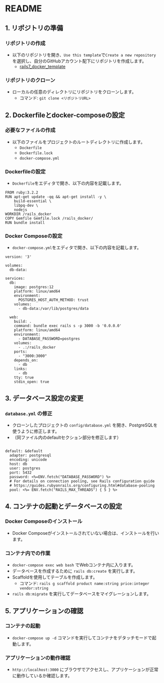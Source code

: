 # README

## 1. リポジトリの準備

### リポジトリの作成
- 以下のリポジトリを開き、`Use this template`で`Create a new repository`を選択し、自分のGitHubアカウント配下にリポジトリを作成します。
  - [rails7_docker_template](https://github.com/ihatov08/rails7_docker_template)

### リポジトリのクローン
- ローカルの任意のディレクトリにリポジトリをクローンします。
  - コマンド: `git clone <リポジトリURL>`

## 2. Dockerfileとdocker-composeの設定

### 必要なファイルの作成
- 以下のファイルをプロジェクトのルートディレクトリに作成します。
  - `Dockerfile`
  - `Dockerfile.lock`
  - `docker-compose.yml`

### Dockerfileの設定
- `Dockerfile`をエディタで開き、以下の内容を記載します。

```
FROM ruby:3.2.2
RUN apt-get update -qq && apt-get install -y \
    build-essential \
    libpq-dev \
    nodejs
WORKDIR /rails_docker
COPY Gemfile Gemfile.lock /rails_docker/
RUN bundle install
```
### Docker Composeの設定
- `docker-compose.yml`をエディタで開き、以下の内容を記載します。
```
version: '3'

volumes:
  db-data:

services:
  db:
    image: postgres:12
    platform: linux/amd64
    environment:
      POSTGRES_HOST_AUTH_METHOD: trust
    volumes:
      - db-data:/var/lib/postgres/data

  web:
    build: .
    command: bundle exec rails s -p 3000 -b '0.0.0.0'
    platform: linux/amd64
    environment:
      - DATABASE_PASSWORD=postgres
    volumes:
      - .:/rails_docker
    ports:
      - "3000:3000"
    depends_on:
      - db
    links:
      - db
    tty: true
    stdin_open: true
```
## 3. データベース設定の変更

### `database.yml` の修正
- クローンしたプロジェクトの `config/database.yml` を開き、PostgreSQLを使うように修正します。
- （同ファイル内のdefaultセクション部分を修正します）

```

default: &default
  adapter: postgresql
  encoding: unicode
  host: db
  user: postgres
  port: 5432
  password: <%=ENV.fetch("DATABASE_PASSWORD") %>
  # For details on connection pooling, see Rails configuration guide
  # https://guides.rubyonrails.org/configuring.html#database-pooling
  pool: <%= ENV.fetch("RAILS_MAX_THREADS") { 5 } %>

```

## 4. コンテナの起動とデータベースの設定

### Docker Composeのインストール
- Docker Composeがインストールされていない場合は、インストールを行います。

### コンテナ内での作業
- `docker-compose exec web bash` でWebコンテナ内に入ります。
- データベースを作成するために `rails db:create` を実行します。
- Scaffoldを使用してテーブルを作成します。
  - コマンド: `rails g scaffold product name:string price:integer vendor:string`
- `rails db:migrate` を実行してデータベースをマイグレーションします。

## 5. アプリケーションの確認

### コンテナの起動
- `docker-compose up -d` コマンドを実行してコンテナをデタッチモードで起動します。

### アプリケーションの動作確認
- `http://localhost:3000` にブラウザでアクセスし、アプリケーションが正常に動作しているか確認します。
